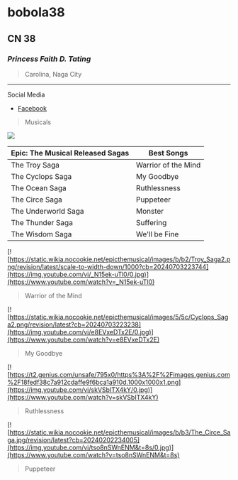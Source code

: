# bobola38
## CN 38
### *Princess Faith D. Tating*
> Carolina, Naga City
---
Social Media
- [Facebook](https://facebook.com)


> Musicals

![](https://encrypted-tbn1.gstatic.com/images?q=tbn:ANd9GcQl_dxMXUHRDcUh_BCKBWfbwvS5y7PULHLELm8vvViazaXCuvaR)


| Epic: The Musical Released Sagas | Best Songs |
| ----------- | ----------- |
| The Troy Saga | Warrior of the Mind |
| The Cyclops Saga | My Goodbye |
| The Ocean Saga | Ruthlessness |
| The Circe Saga | Puppeteer |
| The Underworld Saga | Monster |
| The Thunder Saga | Suffering |
| The Wisdom Saga | We'll be Fine |



[![https://static.wikia.nocookie.net/epicthemusical/images/b/b2/Troy_Saga2.png/revision/latest/scale-to-width-down/1000?cb=20240703223744](https://img.youtube.com/vi/_N15ek-uTl0/0.jpg)](https://www.youtube.com/watch?v=_N15ek-uTl0)
> Warrior of the Mind

[![https://static.wikia.nocookie.net/epicthemusical/images/5/5c/Cyclops_Saga2.png/revision/latest?cb=20240703223238](https://img.youtube.com/vi/e8EVxeDTx2E/0.jpg)](https://www.youtube.com/watch?v=e8EVxeDTx2E)
> My Goodbye

[![https://t2.genius.com/unsafe/795x0/https%3A%2F%2Fimages.genius.com%2F18fedf38c7a912cdaffe9f6bca1a910d.1000x1000x1.png](https://img.youtube.com/vi/skVSbITX4kY/0.jpg)](https://www.youtube.com/watch?v=skVSbITX4kY)
> Ruthlessness

[![https://static.wikia.nocookie.net/epicthemusical/images/b/b3/The_Circe_Saga.jpg/revision/latest?cb=20240202234005](https://img.youtube.com/vi/tso8nSWnENM&t=8s/0.jpg)](https://www.youtube.com/watch?v=tso8nSWnENM&t=8s)
> Puppeteer


